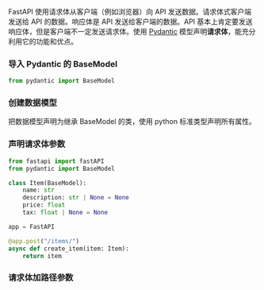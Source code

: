 FastAPI 使用请求体从客户端（例如浏览器）向 API 发送数据。请求体式客户端发送给 API 的数据。响应体是 API 发送给客户端的数据。API 基本上肯定要发送响应体，但是客户端不一定发送请求体。使用 [Pydantic](https://docs.pydantic.dev/) 模型声明**请求体**，能充分利用它的功能和优点。

### 导入 Pydantic 的 BaseModel

```python
from pydantic import BaseModel
```



### 创建数据模型

把数据模型声明为继承 BaseModel 的类，使用 python 标准类型声明所有属性。

### 声明请求体参数

```python
from fastapi import fastAPI 
from pydantic import BaseModel 

class Item(BaseModel):
    name: str 
    description: str | None = None 
    price: float 
    tax: float | None = None 

app = FastAPI 

@app.post("/items/")
async def create_item(item: Item):
    return item 
```

### 请求体加路径参数

